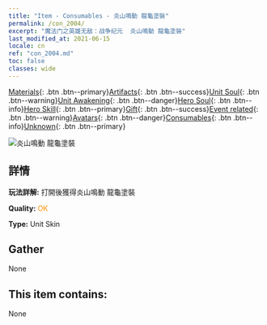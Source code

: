 ```yaml
---
title: "Item - Consumables - 炎山鳴動 龍龜塗裝"
permalink: /con_2004/
excerpt: "魔法门之英雄无敌：战争纪元  炎山鳴動 龍龜塗裝"
last_modified_at: 2021-06-15
locale: cn
ref: "con_2004.md"
toc: false
classes: wide
---
```

 [Materials](/ItemsCN/){: .btn .btn--primary}[Artifacts](/ItemsCN/Artifacts/){: .btn .btn--success}[Unit Soul](/ItemsCN/UnitSoul/){: .btn .btn--warning}[Unit Awakening](/ItemsCN/UnitAwakening/){: .btn .btn--danger}[Hero Soul](/ItemsCN/HeroSoul/){: .btn .btn--info}[Hero Skill](/ItemsCN/HeroSkill/){: .btn .btn--primary}[Gift](/ItemsCN/Gift/){: .btn .btn--success}[Event related](/ItemsCN/Events/){: .btn .btn--warning}[Avatars](/ItemsCN/Avatars/){: .btn .btn--danger}[Consumables](/ItemsCN/Consumables/){: .btn .btn--info}[Unknown](/ItemsCN/Unknown/){: .btn .btn--primary}

 ![炎山鳴動 龍龜塗裝](/images/u/ti_longguidiancangpifu.jpg)

## 詳情
 **玩法詳解:** 打開後獲得炎山鳴動 龍龜塗裝

 **Quality:** <span style="color: #FF8C00">OK</span>

 **Type:** Unit Skin

## Gather

  None

## This item contains:

  None

